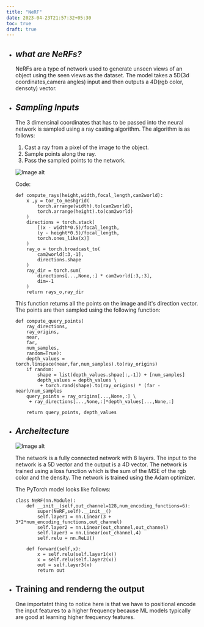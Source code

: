 ```yaml
---
title: "NeRF"
date: 2023-04-23T21:57:32+05:30
toc: true
draft: true
---
```





- ## _**what are NeRFs?**_
    NeRFs are a type of network used to generate unseen views of an object using the seen views as the dataset. The model takes a 5D(3d coordinates,camera angles) input and then outputs a 4D(rgb color, densoty) vector. 
    <!-- <div style="align:center"><img src="./images/nerf.jpeg" alt="no image"></div> -->
- ## _**Sampling Inputs**_
    The 3 dimensinal coordinates that has to be passed into the neural network is sampled using a ray casting algorithm. The algorithm is as follows:   
    1. Cast a ray from a pixel of the image to the object.
    2. Sample points along the ray.
    3. Pass the sampled points to the network.

    ![Image alt](ray_cast.png)
    
    Code:
    ```
    def compute_rays(height,width,focal_length,cam2world):
        x ,y = tor_to_meshgrid(
            torch.arrange(width).to(cam2world),
            torch.arrange(height).to(cam2world)
        )
        directions = torch.stack(
            [(x - width*0.5)/focal_length,
            (y - height*0.5)/focal_length,
            torch.ones_like(x)]
        )
        ray_o = torch.broadcast_to(
            cam2world[:3,-1],
            directions.shape
        )
        ray_dir = torch.sum(
            directions[...,None,:] * cam2world[:3,:3],
            dim=-1
        )
        return rays_o,ray_dir   
    ```
    This function returns all the points on the image and it's direction vector. The points are then sampled using the following function:
    ```
    def compute_query_points(
        ray_directions,
        ray_origins,
        near,
        far,
        num_samples,
        random=True):
        depth_values = torch.linspace(near,far,num_samples).to(ray_origins)
        if random:
            shape = list(depth_values.shpae[:,-1]) + [num_samples]
            depth_values = depth_values \
             + torch.rand(shape).to(ray_origins) * (far - near)/num_samples
        query_points = ray_origins[...,None,:] \
         + ray_directions[...,None,:]*depth_values[...,None,:]
         
        return query_points, depth_values 
    ```
- ## _**Archeitecture**_
    <!-- making image centered -->
    <!-- <div style="align:center"><img src="./nerf.jpeg" alt="no image"></div> -->
    ![Image alt](nerf.jpeg)
    <!-- {{< figure src="nerf.jpeg" title="NeRF" caption="asdfghjk" class="center" >}} -->

    The network is a fully connected network with 8 layers. The input to the network is a 5D vector and the output is a 4D vector. The network is trained using a loss function which is the sum of the MSE of the rgb color and the density. The network is trained using the Adam optimizer. 

    The PyTorch model looks like follows:
    ```
    class NeRF(nn.Module):
        def __init__(self,out_channel=128,num_encoding_functions=6):
            super(NeRF,self).__init__()
            self.layer1 = nn.Linear(3 + 3*2*num_encoding_functions,out_channel)
            self.layer2 = nn.Linear(out_channel,out_channel)
            self.layer3 = nn.Linear(out_channel,4)
            self.relu = nn.ReLU()
    
        def forward(self,x):
            x = self.relu(self.layer1(x))
            x = self.relu(self.layer2(x))
            out = self.layer3(x)
            return out
    ```

- ## Training and renderng the output

    One importatnt thing to notice here is that we have to positional encode the input features to a higher frequency because ML models typically are good at learning higher frequency features. 